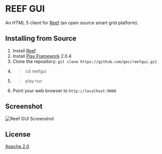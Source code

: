 # REEF GUI

An HTML 5 client for [Reef](https://github.com/gec/reef) (an open source smart grid platform).

## Installing from Source

1.  Install [Reef](https://github.com/gec/reef)
2.  Install [Play Framework](http://www.playframework.com/download) 2.0.4
3.  Clone the repository: `git clone https://github.com/gec/reefgui.git`
4.  > cd reefgui
5.  > play run
6.  Point your web browser to `http://localhost:9000`

## Screenshot

![Reef GUI Screenshot](https://github.com/gec/reefgui/raw/master/screenshot.png)

## License

[Apache 2.0](http://www.apache.org/licenses/LICENSE-2.0)

